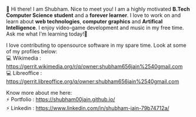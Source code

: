 👋 Hi there! I am Shubham. Nice to meet you! I am a highly motivated **B.Tech Computer Science student** and a **forever learner**. I love to work on and learn
about **web technologies**, **computer graphics** and **Artifical Intelligence**. I enjoy video-game development and music in my free time. Ask me what
I'm learning today!💬

I love contributing to opensource software in my spare time. Look at some of my profiles below: <br />
:computer: Wikimedia : https://gerrit.wikimedia.org/r/q/owner:shubham656jain%2540gmail.com <br />
:computer: Libreoffice : https://gerrit.libreoffice.org/q/owner:shubham656jain%2540gmail.com

Know more about me here: <br />
⚡ Portfolio : https://shubham00jain.github.io/ <br />
⚡ Linkedin : https://www.linkedin.com/in/shubham-jain-79b74712a/

<!--
**shubham00jain/shubham00jain** is a ✨ _special_ ✨ repository because its `README.md` (this file) appears on your GitHub profile.

Here are some ideas to get you started:

- 🔭 I’m currently working on ...
- 🌱 I’m currently learning ...
- 👯 I’m looking to collaborate on ...
- 🤔 I’m looking for help with ...
- 💬 Ask me about ...
- 📫 How to reach me: ...
- 😄 Pronouns: ...
- ⚡ Fun fact: ...
-->
